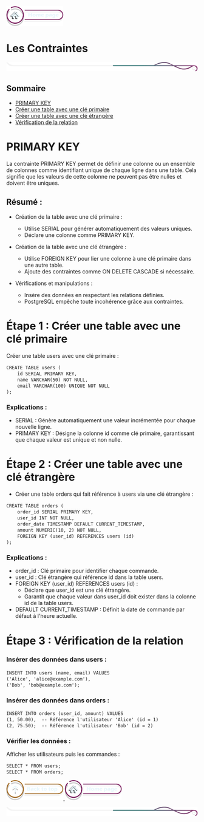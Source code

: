 <a href="../README.md">
  <img src="../assets/button/home_page.png" alt="Home page" style="width: 150px; height: auto;">
</a>

# Les Contraintes

![border](../assets/line/border_r.png)

## Sommaire

- [PRIMARY KEY](#primary-key)
- [Créer une table avec une clé primaire](#étape-1--créer-une-table-avec-une-clé-primaire)
- [Créer une table avec une clé étrangère](#étape-2--créer-une-table-avec-une-clé-étrangère)
- [Vérification de la relation](#étape-3--vérification-de-la-relation)

# PRIMARY KEY

La contrainte PRIMARY KEY permet de définir une colonne ou un ensemble de colonnes comme identifiant unique de chaque ligne dans une table. Cela signifie que les valeurs de cette colonne ne peuvent pas être nulles et doivent être uniques.

## Résumé :

- Création de la table avec une clé primaire :

  - Utilise SERIAL pour générer automatiquement des valeurs uniques.
  - Déclare une colonne comme PRIMARY KEY.

- Création de la table avec une clé étrangère :

  - Utilise FOREIGN KEY pour lier une colonne à une clé primaire dans une autre table.
  - Ajoute des contraintes comme ON DELETE CASCADE si nécessaire.

- Vérifications et manipulations :

  - Insère des données en respectant les relations définies.
  - PostgreSQL empêche toute incohérence grâce aux contraintes.

# Étape 1 : Créer une table avec une clé primaire

Créer une table users avec une clé primaire :

```
CREATE TABLE users (
    id SERIAL PRIMARY KEY,
    name VARCHAR(50) NOT NULL,
    email VARCHAR(100) UNIQUE NOT NULL
);
```

### Explications :

- SERIAL : Génère automatiquement une valeur incrémentée pour chaque nouvelle ligne.
- PRIMARY KEY : Désigne la colonne id comme clé primaire, garantissant que chaque valeur est unique et non nulle.

# Étape 2 : Créer une table avec une clé étrangère

- Créer une table orders qui fait référence à users via une clé étrangère :

```
CREATE TABLE orders (
    order_id SERIAL PRIMARY KEY,
    user_id INT NOT NULL,
    order_date TIMESTAMP DEFAULT CURRENT_TIMESTAMP,
    amount NUMERIC(10, 2) NOT NULL,
    FOREIGN KEY (user_id) REFERENCES users (id)
);
```

### Explications :

- order_id : Clé primaire pour identifier chaque commande.
- user_id : Clé étrangère qui référence id dans la table users.
- FOREIGN KEY (user_id) REFERENCES users (id) :
  - Déclare que user_id est une clé étrangère.
  - Garantit que chaque valeur dans user_id doit exister dans la colonne id de la table users.
- DEFAULT CURRENT_TIMESTAMP : Définit la date de commande par défaut à l'heure actuelle.

# Étape 3 : Vérification de la relation

### Insérer des données dans users :

```
INSERT INTO users (name, email) VALUES
('Alice', 'alice@example.com'),
('Bob', 'bob@example.com');
```

### Insérer des données dans orders :

```
INSERT INTO orders (user_id, amount) VALUES
(1, 50.00),  -- Référence l'utilisateur 'Alice' (id = 1)
(2, 75.50);  -- Référence l'utilisateur 'Bob' (id = 2)
```

### Vérifier les données :

Afficher les utilisateurs puis les commandes :

```
SELECT * FROM users;
SELECT * FROM orders;

```

<a href="#sommaire">
  <img src="../assets/button/back_to_top.png" alt="Back to top" style="width: 150px; height: auto;">
</a>
<a href="../README.md">
  <img src="../assets/button/home_page.png" alt="Home page" style="width: 150px; height: auto;">
</a>

![border](../assets/line/border_r.png)

